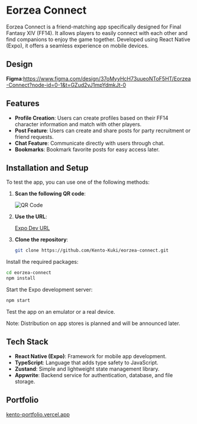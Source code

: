 # Eorzea Connect

Eorzea Connect is a friend-matching app specifically designed for Final Fantasy XIV (FF14). It allows players to easily connect with each other and find companions to enjoy the game together. Developed using React Native (Expo), it offers a seamless experience on mobile devices.

## Design

**Figma**:https://www.figma.com/design/37oMyyHcH73uueoNToF5HT/Eorzea-Connect?node-id=0-1&t=GZud2vJ1mpYdmkJt-0

## Features

- **Profile Creation**: Users can create profiles based on their FF14 character information and match with other players.
- **Post Feature**: Users can create and share posts for party recruitment or friend requests.
- **Chat Feature**: Communicate directly with users through chat.
- **Bookmarks**: Bookmark favorite posts for easy access later.

## Installation and Setup

To test the app, you can use one of the following methods:

1. **Scan the following QR code**:

   ![QR Code](https://github.com/user-attachments/assets/fbda7416-4263-4651-9e74-2f0d7ff0bdb3)

2. **Use the URL**:

   [Expo Dev URL](https://expo.dev/preview/update?message=replace%20environment%20variables&updateRuntimeVersion=1.0.0&createdAt=2024-08-23T00%3A23%3A39.403Z&slug=exp&projectId=3d383f41-71b9-4af8-b6ec-f87cc0adaadb&group=7af7802b-7145-4d90-a5a3-947ed2fedef2)

3. **Clone the repository**:
   
   ```bash
   git clone https://github.com/Kento-Kuki/eorzea-connect.git

   ```

 Install the required packages:

   ```bash
   cd eorzea-connect
   npm install

   ```
 Start the Expo development server:

   ```bash
   npm start

   ```

 Test the app on an emulator or a real device.

Note: Distribution on app stores is planned and will be announced later.

## Tech Stack

- **React Native (Expo)**: Framework for mobile app development.
- **TypeScript**: Language that adds type safety to JavaScript.
- **Zustand**: Simple and lightweight state management library.
- **Appwrite**: Backend service for authentication, database, and file storage.

## Portfolio

[kento-portfolio.vercel.app
](https://kento-portfolio.vercel.app/)
